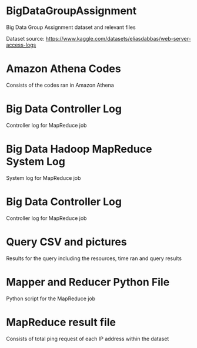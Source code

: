 # BigDataGroupAssignment
Big Data Group Assignment dataset and relevant files

Dataset source:
https://www.kaggle.com/datasets/eliasdabbas/web-server-access-logs

# Amazon Athena Codes
Consists of the codes ran in Amazon Athena

# Big Data Controller Log
Controller log for MapReduce job

# Big Data Hadoop MapReduce System Log
System log for MapReduce job

# Big Data Controller Log
Controller log for MapReduce job

# Query CSV and pictures
Results for the query including the resources, time ran and query results

# Mapper and Reducer Python File
Python script for the MapReduce job

# MapReduce result file
Consists of total ping request of each IP address within the dataset
